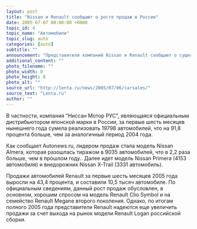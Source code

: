 ```yaml
---
layout: post
title: "Nissan и Renault сообщают о росте продаж в России"
date: 2005-07-07 00:00:00 +0000
topic_id: 4
topic_name: "Автомобили"
topic_slug: auto
categories: [auto]
subtitle: ""
announcement: "Представители компаний Nissan и Renault сообщают о существенном росте продаж новых автомобилей этих марок на российском рынке по итогам первого квартала 2005 года."
additional_content: ""
photo_filename: ""
photo_width: 0
photo_height: 0
photo_alt: ""
source_url: "http://lenta.ru/news/2005/07/06/carsales/"
source_text: "Lenta.ru"
author: ""
---
```

В частности, компания "Ниссан Мотор РУС", являющаяся официальным дистрибьютором японской марки в России, за первые шесть месяцев нынешнего года сумела реализовать 19798 автомобилей, что на 91,8 процента больше, чем за аналогичный период 2004 года.

Как сообщает Autonews.ru, лидером продаж стала модель Nissan Almera, которая разошлась тиражом в 9035 автомобилей, что в 2,2 раза больше, чем в прошлом году.. Далее идет модель Nissan Primera (4153 автомобиля) и внедорожник Nissan X-Trail (3331 автомобиль).

Продажи автомобилей Renault за первые шесть месяцев 2005 года выросли на 43,4 процента, и составили 10,5 тысяч автомобиле. По официальным сведениям, данный рост продаж обусловлен, в основном, хорошим спросом на модель Renault Clio Symbol и на семейство Renault Megane второго поколения. Однако, по итогам полного 2005 года представители Renault надеются еще увеличить продажи за счет выхода на рынок модели Renault Logan российской сборки.
